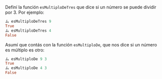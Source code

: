 Definí la función `esMultiploDeTres` que dice si un número se puede dividir por 3. Por ejemplo:

```haskell
ム esMultiploDeTres 9
True
ム esMultiploDeTres 4
False
```

Asumí que contás con la función `esMultiploDe`, que nos dice si un número es múltiplo es otro:

```haskell
ム esMultiploDe 9 3
True
ム esMultiploDe 4 3
False
```

